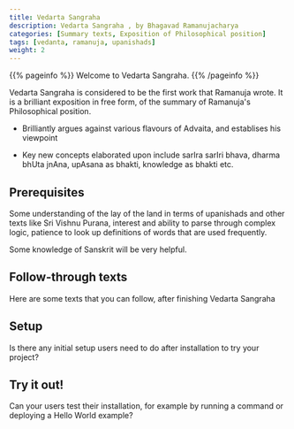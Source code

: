 ```yaml
---
title: Vedarta Sangraha
description: Vedarta Sangraha , by Bhagavad Ramanujacharya
categories: [Summary texts, Exposition of Philosophical position]
tags: [vedanta, ramanuja, upanishads]
weight: 2
---
```


{{% pageinfo %}}
Welcome to Vedarta Sangraha.
{{% /pageinfo %}}

Vedarta Sangraha is considered to be the first work that Ramanuja wrote. It is a brilliant exposition in free form, of the summary of Ramanuja's Philosophical position.

* Brilliantly argues against various flavours of Advaita, and establises his viewpoint

* Key new concepts elaborated upon include sarIra sarIri bhava, dharma bhUta jnAna, upAsana as bhakti, knowledge as bhakti etc.


## Prerequisites

Some understanding of the lay of the land in terms of upanishads and other texts like Sri Vishnu Purana, interest and ability to parse through complex logic, patience to look up definitions of words that are used frequently.

Some knowledge of Sanskrit will be very helpful.

## Follow-through texts

Here are some texts that you can follow, after finishing Vedarta Sangraha

## Setup

Is there any initial setup users need to do after installation to try your project?

## Try it out!

Can your users test their installation, for example by running a command or deploying a Hello World example?

